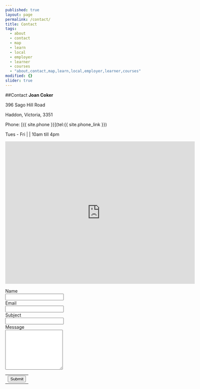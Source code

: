 ```yaml
---
published: true
layout: page
permalink: /contact/
title: Contact
tags: 
  - about
  - contact
  - map
  - learn
  - local
  - employer
  - learner
  - courses
  - "about,contact,map,learn,local,employer,learner,courses"
modified: {}
slider: true
---
```


##Contact
**Joan Coker**

396 Sago Hill Road

Haddon, Victoria, 3351


Phone: [{{ site.phone }}](tel:{{ site.phone_link }})

Tues - Fri | | 10am till 4pm


<iframe src="https://www.google.com/maps/embed?pb=!1m14!1m8!1m3!1d3161.6221609711647!2d143.721599!3d-37.58751399999999!3m2!1i1024!2i768!4f13.1!3m3!1m2!1s0x6ad16776136bd9e1%3A0x936cb114fdc54107!2s396+Sago+Hill+Rd%2C+Haddon+VIC+3351%2C+Australia!5e0!3m2!1sen!2s!4v1407562949063" width="600" height="450" frameborder="0" style="border:0"></iframe>

<form action="https://docs.google.com/forms/d/1810nqTyOU6z60nSWKGEjt6Z71FsBlu8g6s1bzJ7QPVo/formResponse" method="POST" id="ss-form" target="_self" onsubmit=""><ol role="list" class="ss-question-list" style="padding-left: 0">
<div class="ss-form-question errorbox-good" role="listitem">
<div dir="ltr" class="ss-item ss-item-required ss-text"><div class="ss-form-entry">
<label class="ss-q-item-label" for="entry_307294769"><div class="ss-q-title">Name
<label for="itemView.getDomIdToLabel()" aria-label="(Required field)"></label>
<span class="ss-required-asterisk"></span></div>
<div class="ss-q-help ss-secondary-text" dir="ltr"></div></label>
<input type="text" name="entry.307294769" value="" class="ss-q-short" id="entry_307294769" dir="auto" aria-label="Name  " aria-required="true" required="" title="">
<div class="error-message" id="1465494736_errorMessage"></div>
<div class="required-message"></div>
</div></div></div> <div class="ss-form-question errorbox-good" role="listitem">
<div dir="ltr" class="ss-item ss-item-required ss-text"><div class="ss-form-entry">
<label class="ss-q-item-label" for="entry_2041352265"><div class="ss-q-title">Email
<label for="itemView.getDomIdToLabel()" aria-label="(Required field)"></label>
<span class="ss-required-asterisk"> </span></div>
<div class="ss-q-help ss-secondary-text" dir="ltr"></div></label>
<input type="text" name="entry.2041352265" value="" class="ss-q-short" id="entry_2041352265" dir="auto" aria-label="Email  " aria-required="true" required="" title="">
<div class="error-message" id="752733325_errorMessage"></div>
<div class="required-message"> </div>
</div></div></div> <div class="ss-form-question errorbox-good" role="listitem">
<div dir="ltr" class="ss-item ss-item-required ss-text"><div class="ss-form-entry">
<label class="ss-q-item-label" for="entry_1801983455"><div class="ss-q-title">Subject
<label for="itemView.getDomIdToLabel()" aria-label="(Required field)"></label>
<span class="ss-required-asterisk"> </span></div>
<div class="ss-q-help ss-secondary-text" dir="ltr"></div></label>
<input type="text" name="entry.1801983455" value="" class="ss-q-short" id="entry_1801983455" dir="auto" aria-label="Subject  " aria-required="true" required="" title="">
<div class="error-message" id="1840354204_errorMessage"></div>
<div class="required-message"> </div>
</div></div></div> <div class="ss-form-question errorbox-good" role="listitem">
<div dir="ltr" class="ss-item ss-item-required ss-paragraph-text"><div class="ss-form-entry">
<label class="ss-q-item-label" for="entry_613251205"><div class="ss-q-title">Message
<label for="itemView.getDomIdToLabel()" aria-label="(Required field)"></label>
<span class="ss-required-asterisk"> </span></div>
<div class="ss-q-help ss-secondary-text" dir="ltr"></div></label>
<textarea name="entry.613251205" rows="8" cols="0" class="ss-q-long" id="entry_613251205" dir="auto" aria-label="Message  " aria-required="true" required=""></textarea>
<div class="error-message" id="1796943374_errorMessage"></div>
<div class="required-message"> </div>
</div></div></div>
<input type="hidden" name="draftResponse" value="[,,&quot;-2742177682179379726&quot;]
">
<input type="hidden" name="pageHistory" value="0">


<input type="hidden" name="fbzx" value="-2742177682179379726">

<div class="ss-item ss-navigate"><table id="navigation-table"><tbody><tr><td class="ss-form-entry goog-inline-block" id="navigation-buttons" dir="ltr">
<input type="submit" name="submit" value="Submit" id="ss-submit">
<div class="ss-password-warning ss-secondary-text"></div></td>
</tr></tbody></table></div></ol></form>